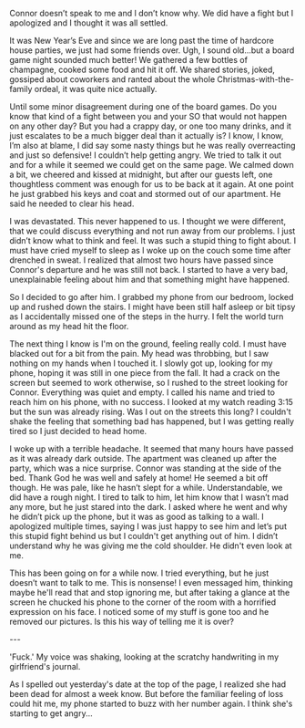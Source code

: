 Connor doesn’t speak to me and I don’t know why. We did have a fight but I apologized and I thought it was all settled.

It was New Year’s Eve and since we are long past the time of hardcore house parties, we just had some friends over. Ugh, I sound old...but a board game night sounded much better! We gathered a few bottles of champagne, cooked some food and hit it off. We shared stories, joked, gossiped about coworkers and ranted about the whole Christmas-with-the-family ordeal, it was quite nice actually.

Until some minor disagreement during one of the board games. Do you know that kind of a fight between you and your SO that would not happen on any other day? But you had a crappy day, or one too many drinks, and it just escalates to be a much bigger deal than it actually is? I know, I know, I’m also at blame, I did say some nasty things but he was really overreacting and just so defensive! I couldn’t help getting angry. We tried to talk it out and for a while it seemed we could get on the same page. We calmed down a bit, we cheered and kissed at midnight, but after our guests left, one thoughtless comment was enough for us to be back at it again. At one point he just grabbed his keys and coat and stormed out of our apartment. He said he needed to clear his head.

I was devastated. This never happened to us. I thought we were different, that we could discuss everything and not run away from our problems. I just didn’t know what to think and feel. It was such a stupid thing to fight about. I must have cried myself to sleep as I woke up on the couch some time after drenched in sweat. I realized that almost two hours have passed since Connor's departure and he was still not back. I started to have a very bad, unexplainable feeling about him and that something might have happened.

So I decided to go after him. I grabbed my phone from our bedroom, locked up and rushed down the stairs. I might have been still half asleep or bit tipsy as I accidentally missed one of the steps in the hurry. I felt the world turn around as my head hit the floor.

The next thing I know is I'm on the ground, feeling really cold. I must have blacked out for a bit from the pain. My head was throbbing, but I saw nothing on my hands when I touched it. I slowly got up, looking for my phone, hoping it was still in one piece from the fall. It had a crack on the screen but seemed to work otherwise, so I rushed to the street looking for Connor. Everything was quiet and empty. I called his name and tried to reach him on his phone, with no success. I looked at my watch reading 3:15 but the sun was already rising. Was I out on the streets this long? I couldn't shake the feeling that something bad has happened, but I was getting really tired so I just decided to head home.

I woke up with a terrible headache. It seemed that many hours have passed as it was already dark outside. The apartment was cleaned up after the party, which was a nice surprise. Connor was standing at the side of the bed. Thank God he was well and safely at home! He seemed a bit off though. He was pale, like he hasn’t slept for a while. Understandable, we did have a rough night. I tired to talk to him, let him know that I wasn’t mad any more, but he just stared into the dark. I asked where he went and why he didn’t pick up the phone, but it was as good as talking to a wall. I apologized multiple times, saying I was just happy to see him and let’s put this stupid fight behind us but I couldn't get anything out of him. I didn’t understand why he was giving me the cold shoulder. He didn't even look at me.

This has been going on for a while now. I tried everything, but he just doesn’t want to talk to me. This is nonsense! I even messaged him, thinking maybe he'll read that and stop ignoring me, but after taking a glance at the screen he chucked his phone to the corner of the room with a horrified expression on his face. I noticed some of my stuff is gone too and he removed our pictures. Is this his way of telling me it is over?

\---

'Fuck.' My voice was shaking, looking at the scratchy handwriting in my girlfriend's journal.

As I spelled out yesterday's date at the top of the page, I realized she had been dead for almost a week know. But before the familiar feeling of loss could hit me, my phone started to buzz with her number again. I think she's starting to get angry...